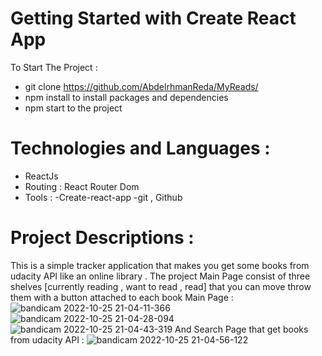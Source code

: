 # Getting Started with Create React App

To Start The Project : 
 - git clone  https://github.com/AbdelrhmanReda/MyReads/ 
 - npm install to install packages and dependencies 
 - npm start to the project 
# Technologies and Languages : 
* ReactJs 
* Routing : React Router Dom
* Tools : 
      -Create-react-app
      -git , Github


# Project Descriptions : 
This is a simple tracker application that makes you get some books from udacity API like an online library . 
The project Main Page consist of three shelves [currently reading , want to read , read] that you can move throw them with a button attached to each book 
Main Page : 
![bandicam 2022-10-25 21-04-11-366](https://user-images.githubusercontent.com/57096941/197860150-b394bd70-638c-4001-a1f3-62beaf868b09.jpg)
![bandicam 2022-10-25 21-04-28-094](https://user-images.githubusercontent.com/57096941/197860201-b11727c1-02d1-4e87-92d1-d445585a9638.jpg)
![bandicam 2022-10-25 21-04-43-319](https://user-images.githubusercontent.com/57096941/197860215-b9bc4ed2-fad5-4626-ac95-4d077cf2d4c5.jpg)
And Search Page that get books from udacity API : 
![bandicam 2022-10-25 21-04-56-122](https://user-images.githubusercontent.com/57096941/197860342-3192c110-1bb3-464f-98cb-7a5153af9904.jpg)
